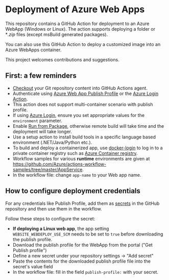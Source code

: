 # Deployment of Azure Web Apps

This repository contains a GitHub Action for deployment to an Azure WebApp (Windows or Linux). The action supports deploying a folder or \**.zip* files (except msBuild generated packages).

You can also use this GitHub Action to deploy a customized image into an Azure WebApps container.

This project welcomes contributions and suggestions.

## First: a few reminders

* [Checkout](https://github.com/actions/checkout) your Git repository content into GitHub Actions agent.
* Authenticate using [Azure Web App Publish Profile](https://github.com/projectkudu/kudu/wiki/Deployment-credentials#site-credentials-aka-publish-profile-credentials) or the [Azure Login Action](https://github.com/Azure/login).
* This action does not support multi-container scenario with publish profile.
* If using [Azure Login](https://github.com/Azure/login), ensure you set appropriate values for the `environment` parameter.
* Enable [Run from Package](https://docs.microsoft.com/en-us/azure/app-service/deploy-run-package#enable-running-from-package), otherwise remote build will take time and the deployment will take longer. 
* Use a setup action to install build tools in a specific language based environment (.NET/Java/Python etc.).
* To build and deploy a containerized app, use [docker-login](https://github.com/Azure/docker-login) to log in to a private container registry such as [Azure Container registry](https://azure.microsoft.com/services/container-registry/).
* Workflow samples for various **runtime** environments are given at https://github.com/Azure/actions-workflow-samples/tree/master/AppService.
* In the workflow file: change `app-name` to your Web app name.


## How to configure deployment credentials

For any credentials like Publish Profile, add them as [secrets](https://docs.github.com/en/free-pro-team@latest/actions/reference/encrypted-secrets) in the GitHub repository and then use them in the workflow.

Follow these steps to configure the secret:

* **If deploying a Linux web app**, the app setting `WEBSITE_WEBDEPLOY_USE_SCM` needs to be set to `true` before downloading the publish profile.
* Download the publish profile for the WebApp from the portal ("Get Publish profile")
* Define a new secret under your repository settings -> "Add secret"
* Paste the contents for the downloaded publish profile file into the secret's value field
* In the workflow file: fill in the field `publish-profile:` with your secret.

